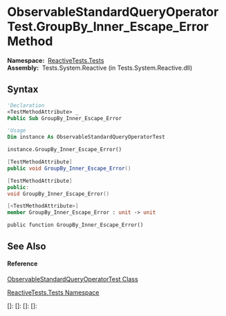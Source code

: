 # ObservableStandardQueryOperatorTest.GroupBy\_Inner\_Escape\_Error Method

**Namespace:**  [ReactiveTests.Tests](ReactiveTests.Tests\ReactiveTests.Tests.md)  
**Assembly:**  Tests.System.Reactive (in Tests.System.Reactive.dll)

## Syntax

```vb
'Declaration
<TestMethodAttribute> _
Public Sub GroupBy_Inner_Escape_Error
```

```vb
'Usage
Dim instance As ObservableStandardQueryOperatorTest

instance.GroupBy_Inner_Escape_Error()
```

```csharp
[TestMethodAttribute]
public void GroupBy_Inner_Escape_Error()
```

```c++
[TestMethodAttribute]
public:
void GroupBy_Inner_Escape_Error()
```

```fsharp
[<TestMethodAttribute>]
member GroupBy_Inner_Escape_Error : unit -> unit 
```

```jscript
public function GroupBy_Inner_Escape_Error()
```

## See Also

#### Reference

[ObservableStandardQueryOperatorTest Class](ObservableStandardQueryOperatorTest\ObservableStandardQueryOperatorTest.md)

[ReactiveTests.Tests Namespace](ReactiveTests.Tests\ReactiveTests.Tests.md)

[]: 
[]: 
[]: 
[]: 